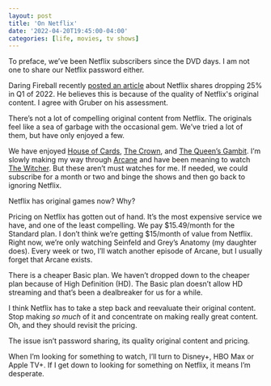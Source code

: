 ```yaml
---
layout: post
title: 'On Netflix'
date: '2022-04-20T19:45:00-04:00'
categories: [life, movies, tv shows]
---
```


To preface, we’ve been Netflix subscribers since the DVD days. I am not one to share our Netflix password either. 

Daring Fireball recently [posted an article](https://daringfireball.net/linked/2022/04/19/netflix-loses-subs) about Netflix shares dropping 25% in Q1 of 2022. He believes this is because of the quality of Netflix's original content. I agree with Gruber on his assessment. 

There’s not a lot of compelling original content from Netflix. The originals feel like a sea of garbage with the occasional gem. We’ve tried a lot of them, but have only enjoyed a few.

We have enjoyed [House of Cards](https://www.netflix.com/us/title/70178217), [The Crown](https://www.netflix.com/us/title/80025678), and [The Queen’s Gambit](https://www.netflix.com/us/title/80234304). I’m slowly making my way through [Arcane](https://www.netflix.com/us/title/81435684) and have been meaning to watch [The Witcher](https://www.netflix.com/us/title/80189685). But these aren’t must watches for me. If needed, we could subscribe for a month or two and binge the shows and then go back to ignoring Netflix. 

Netflix has original games now? Why?

Pricing on Netflix has gotten out of hand. It’s the most expensive service we have, and one of the least compelling. We pay $15.49/month for the Standard plan. I don’t think we’re getting $15/month of value from Netflix. Right now, we’re only watching Seinfeld and Grey’s Anatomy (my daughter does). Every week or two, I’ll watch another episode of Arcane, but I usually forget that Arcane exists. 

There is a cheaper Basic plan. We haven’t dropped down to the cheaper plan because of High Definition (HD). The Basic plan doesn’t allow HD streaming and that’s been a dealbreaker for us for a while.   

I think Netflix has to take a step back and reevaluate their original content. Stop making _so much_ of it and concentrate on making really great content. Oh, and they should revisit the pricing. 

The issue isn’t password sharing, its quality original content and pricing. 

When I’m looking for something to watch, I’ll turn to Disney+, HBO Max or Apple TV+. If I get down to looking for something on Netflix, it means I’m desperate. 